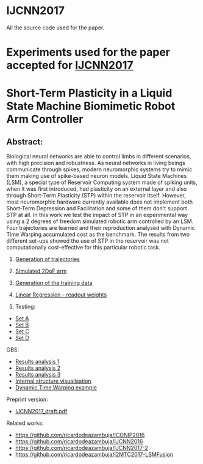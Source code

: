 # IJCNN2017
All the source code used for the paper.


# Experiments used for the paper accepted for [IJCNN2017](http://www.ijcnn.org/)
# Short-Term Plasticity in a Liquid State Machine Biomimetic Robot Arm Controller

## Abstract:
Biological neural networks are able to control limbs in different scenarios, with high precision and robustness. As neural networks in living beings communicate through spikes, modern neuromorphic systems try to mimic them making use of spike-based neuron models. Liquid State Machines (LSM), a special type of Reservoir Computing system made of spiking units, when it was first introduced, had plasticity on an external layer and also through Short-Term Plasticity (STP) within the reservoir itself. However, most neuromorphic hardware currently available does not implement both Short-Term Depression and Facilitation and some of them don't support STP at all. In this work we test the impact of STP in an experimental way using a 2 degrees of freedom simulated robotic arm controlled by an LSM. Four trajectories are learned and their reproduction analysed with Dynamic Time Warping accumulated cost as the benchmark. The results from two different set-ups showed the use of STP in the reservoir was not computationally cost-effective for this particular robotic task.


1) [Generation of trajectories](https://github.com/ricardodeazambuja/IJCNN2017/blob/master/2DofArm_simulation_data_generator-figures.ipynb)

2) [Simulated 2DoF arm](https://github.com/ricardodeazambuja/IJCNN2017/blob/master/2DofArm_simulation_data_generator_and_physics.ipynb)

3) [Generation of the training data](https://github.com/ricardodeazambuja/IJCNN2017/blob/master/2DofArm_simulation-Main.ipynb)

4) [Linear Regression - readout weights](https://github.com/ricardodeazambuja/IJCNN2017/blob/master/2DofArm_simulation_linear_regression.ipynb)

5) Testing:
- [Set A](https://github.com/ricardodeazambuja/IJCNN2017/blob/master/2DofArm_simulation_testing_learned_readouts-A-STP_ON.ipynb)
- [Set B](https://github.com/ricardodeazambuja/IJCNN2017/blob/master/2DofArm_simulation_testing_learned_readouts-B-STP_OFF.ipynb)
- [Set C](https://github.com/ricardodeazambuja/IJCNN2017/blob/master/2DofArm_simulation_testing_learned_readouts-C-STP_ON.ipynb)
- [Set D](https://github.com/ricardodeazambuja/IJCNN2017/blob/master/2DofArm_simulation_testing_learned_readouts-D-STP_OFF.ipynb)


OBS:  
- [Results analysis 1](https://github.com/ricardodeazambuja/IJCNN2017/blob/master/___2DofArm_simulation_testing_analysis.ipynb)
- [Results analysis 2](https://github.com/ricardodeazambuja/IJCNN2017/blob/master/___2DofArm_simulation_testing_learned_readouts-analysis-metric-individual-sets.ipynb)
- [Results analysis 3](https://github.com/ricardodeazambuja/IJCNN2017/blob/master/___2DofArm_simulation_testing_learned_readouts-analysis.ipynb)
- [Internal structure visualisation](https://github.com/ricardodeazambuja/IJCNN2017/blob/master/2DofArm_simulation_3D_printing_of_liquid_structure.ipynb)
- [Dynamic Time Warping example](https://github.com/ricardodeazambuja/IJCNN2017/blob/master/DTW_Visualisation_Example.ipynb)

Preprint version:  
- [IJCNN2017_draft.pdf](https://github.com/ricardodeazambuja/IJCNN2017/raw/master/IJCNN2017_draft.pdf)

Related works:  
- https://github.com/ricardodeazambuja/ICONIP2016  
- https://github.com/ricardodeazambuja/IJCNN2016  
- https://github.com/ricardodeazambuja/IJCNN2017-2  
- https://github.com/ricardodeazambuja/I2MTC2017-LSMFusion



